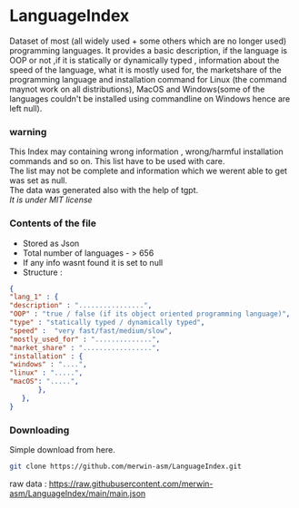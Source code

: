# LanguageIndex
Dataset of most (all widely used + some others which are no longer used) programming languages.
It provides a basic description, if the language is OOP or not ,if it is statically or dynamically typed , information about the speed of the language, what it is mostly used for, the marketshare of the programming language and installation command for Linux (the command maynot work on all distributions), MacOS and Windows(some of the languages couldn't be installed using commandline on Windows hence are left null).

### warning 
This Index may containing wrong information , wrong/harmful installation commands and so on. This list have to be used with care.<br>
The list may not be complete and information which we werent able to get was set as null. <br>
The data was generated also with the help of tgpt.<br>
*It is under MIT license*<br>

### Contents of the file 
- Stored as Json
- Total number of languages - > 656
- If any info wasnt found it is set to null
- Structure :
```json
{
"lang_1" : {
"description" : "................",
"OOP" : "true / false (if its object oriented programming language)",
"type" : "statically typed / dynamically typed",
"speed" :  "very fast/fast/medium/slow",
"mostly_used_for" : "..............",
"market_share" : ".................",
"installation" : {
"windows" : "....",
"linux" : ".....",
"macOS": ".....",
       },
   },
}
```


### Downloading
Simple download from here.

```sh
git clone https://github.com/merwin-asm/LanguageIndex.git 
```

raw data  : https://raw.githubusercontent.com/merwin-asm/LanguageIndex/main/main.json

